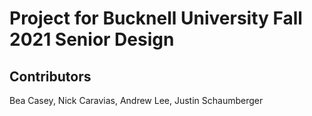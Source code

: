 # Project for Bucknell University Fall 2021 Senior Design
## Contributors
Bea Casey, Nick Caravias, Andrew Lee, Justin Schaumberger
